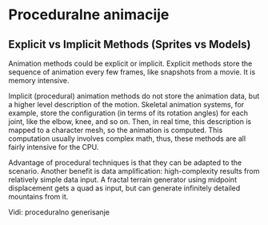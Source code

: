 # Proceduralne animacije

## Explicit vs Implicit Methods (Sprites vs Models)

Animation methods could be explicit or implicit. Explicit methods store the sequence of animation every few frames, like snapshots from a movie. It is memory intensive.

Implicit (procedural) animation methods do not store the animation data, but a higher level description of the motion. Skeletal animation systems, for example, store the configuration (in terms of its rotation angles) for each joint, like the elbow, knee, and so on. Then, in real time, this description is mapped to a character mesh, so the animation is computed. This computation usually involves complex math, thus, these methods are all fairly intensive for the CPU.

Advantage of procedural techniques is that they can be adapted to the scenario. Another benefit is data amplification: high-complexity results from relatively simple data input. A fractal terrain generator using midpoint displacement gets a quad as input, but can generate infinitely detailed mountains from it.

Vidi: proceduralno generisanje
